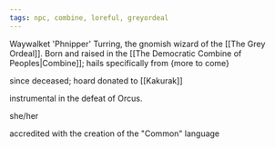 ```yaml
---
tags: npc, combine, loreful, greyordeal
---
```

Waywalket 'Phnipper' Turring, the gnomish wizard of the [[The Grey Ordeal]]. Born and raised in the [[The Democratic Combine of Peoples|Combine]]; hails specifically from {more to come}

since deceased; hoard donated to [[Kakurak]]

instrumental in the defeat of Orcus.

she/her

accredited with the creation of the "Common" language
